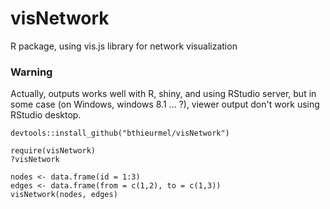 # visNetwork
R package, using vis.js library for network visualization

### Warning
Actually, outputs works well with R, shiny, and using RStudio server, but in some case (on Windows, windows 8.1 ... ?), viewer output don't work using RStudio desktop.

```` 
devtools::install_github("bthieurmel/visNetwork")

require(visNetwork)
?visNetwork

nodes <- data.frame(id = 1:3)
edges <- data.frame(from = c(1,2), to = c(1,3))
visNetwork(nodes, edges)

````
